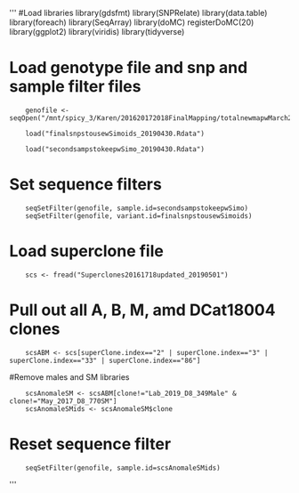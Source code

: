 '''
#Load libraries
        library(gdsfmt)
        library(SNPRelate)
        library(data.table)
        library(foreach)
        library(SeqArray)
        library(doMC)
        registerDoMC(20)
        library(ggplot2)
        library(viridis)
        library(tidyverse)

# Load genotype file and snp and sample filter files

        genofile <- seqOpen("/mnt/spicy_3/Karen/201620172018FinalMapping/totalnewmapwMarch2018_Dfiltsnps10bpindels_snps_filter_pass_lowGQmiss.seq.gds")

        load("finalsnpstousewSimoids_20190430.Rdata")
        
        load("secondsampstokeepwSimo_20190430.Rdata")
        
# Set sequence filters

        seqSetFilter(genofile, sample.id=secondsampstokeepwSimo)
        seqSetFilter(genofile, variant.id=finalsnpstousewSimoids)
        
# Load superclone file
      
        scs <- fread("Superclones20161718updated_20190501")

# Pull out all A, B, M, amd DCat18004 clones

        scsABM <- scs[superClone.index=="2" | superClone.index=="3" | superClone.index=="33" | superClone.index=="86"]

#Remove males and SM libraries

        scsAnomaleSM <- scsABM[clone!="Lab_2019_D8_349Male" & clone!="May_2017_D8_770SM"]
        scsAnomaleSMids <- scsAnomaleSM$clone
        
# Reset sequence filter

        seqSetFilter(genofile, sample.id=scsAnomaleSMids)
'''
